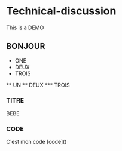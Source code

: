 # Technical-discussion
This is a DEMO

## BONJOUR 

* ONE 
* DEUX 
* TROIS 


** UN 
** DEUX 
*** TROIS

### TITRE
BEBE


### CODE 

C'est mon code [code](<script src="https://gist.github.com/mchakir19741/44234b12a2b38209ed8873261054fee3.js"></script>)




